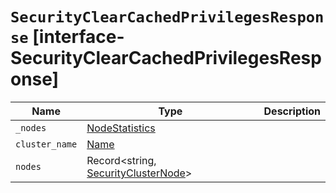 # `SecurityClearCachedPrivilegesResponse` [interface-SecurityClearCachedPrivilegesResponse]

| Name | Type | Description |
| - | - | - |
| `_nodes` | [NodeStatistics](./NodeStatistics.md) | &nbsp; |
| `cluster_name` | [Name](./Name.md) | &nbsp; |
| `nodes` | Record<string, [SecurityClusterNode](./SecurityClusterNode.md)> | &nbsp; |

